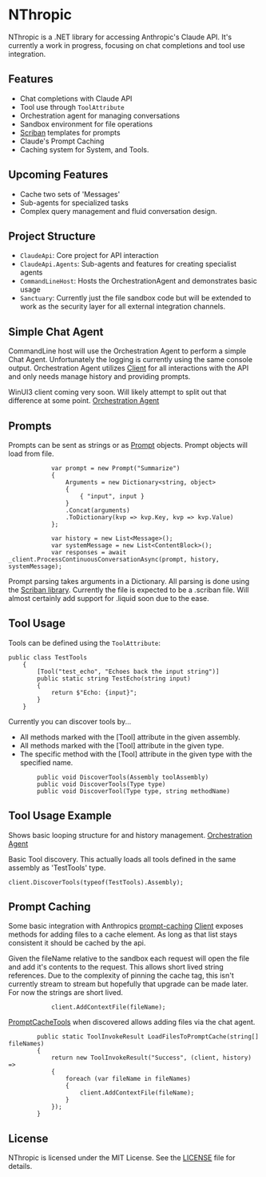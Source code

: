 # NThropic

NThropic is a .NET library for accessing Anthropic's Claude API. It's currently a work in progress, focusing on chat completions and tool use integration.

## Features

- Chat completions with Claude API
- Tool use through `ToolAttribute`
- Orchestration agent for managing conversations
- Sandbox environment for file operations
- [Scriban](https://github.com/scriban/scriban) templates for prompts
- Claude's Prompt Caching
- Caching system for System, and Tools.

## Upcoming Features
- Cache two sets of 'Messages'
- Sub-agents for specialized tasks
- Complex query management and fluid conversation design.

## Project Structure
- `ClaudeApi`: Core project for API interaction
- `ClaudeApi.Agents`: Sub-agents and features for creating specialist agents
- `CommandLineHost`: Hosts the OrchestrationAgent and demonstrates basic usage
- `Sanctuary`: Currently just the file sandbox code but will be extended to work as the security layer for all external integration channels.

## Simple Chat Agent
CommandLine host will use the Orchestration Agent to perform a simple Chat Agent.  Unfortunately the logging is currently using the same console output.
Orchestration Agent utilizes [Client](https://github.com/Krieger9/NThropic/blob/main/Src/ClaudeApi/Client.cs) for all interactions with the API and only needs manage history and providing prompts.

WinUI3 client coming very soon.  Will likely attempt to split out that difference at some point.
[Orchestration Agent](https://github.com/Krieger9/NThropic/blob/main/Src/ClaudeApi.Agents/OrchestrationAgent.cs)

## Prompts
Prompts can be sent as strings or as [Prompt](https://github.com/Krieger9/NThropic/blob/main/Src/ClaudeApi/Prompts/Prompt.cs) objects.  Prompt objects will load from file.
```
            var prompt = new Prompt("Summarize")
            {
                Arguments = new Dictionary<string, object>
                {
                    { "input", input }
                }
                .Concat(arguments)
                .ToDictionary(kvp => kvp.Key, kvp => kvp.Value)
            };

            var history = new List<Message>();
            var systemMessage = new List<ContentBlock>();
            var responses = await _client.ProcessContinuousConversationAsync(prompt, history, systemMessage);
```

Prompt parsing takes arguments in a Dictionary.  All parsing is done using the [Scriban library](https://github.com/scriban/scriban).
Currently the file is expected to be a .scriban file.  Will almost certainly add support for .liquid soon due to the ease.

## Tool Usage

Tools can be defined using the `ToolAttribute`:
```
public class TestTools
    {
        [Tool("test_echo", "Echoes back the input string")]
        public static string TestEcho(string input)
        {
            return $"Echo: {input}";
        }
    }
```
Currently you can discover tools by...
- All methods marked with the [Tool] attribute in the given assembly.
- All methods marked with the [Tool] attribute in the given type.
- The specific method with the [Tool] attribute in the given type with the specified name.
```
        public void DiscoverTools(Assembly toolAssembly)        
        public void DiscoverTools(Type type)
        public void DiscoverTool(Type type, string methodName)
```

## Tool Usage Example
Shows basic looping structure for and history management.
[Orchestration Agent](https://github.com/Krieger9/NThropic/blob/main/Src/ClaudeApi.Agents/OrchestrationAgent.cs)

Basic Tool discovery.  This actually loads all tools defined in the same assembly as 'TestTools' type.
```
client.DiscoverTools(typeof(TestTools).Assembly);
```

## Prompt Caching
Some basic integration with Anthropics [prompt-caching](https://docs.anthropic.com/en/docs/build-with-claude/prompt-caching)
[Client](https://github.com/Krieger9/NThropic/blob/main/Src/ClaudeApi/Client.cs) exposes methods for adding files to a cache element.  As long as that list stays consistent it should be cached by the api.

Given the fileName relative to the sandbox each request will open the file and add it's contents to the request.  This allows short lived string references.  Due to the complexity of pinning the cache tag, this isn't currently stream to stream but hopefully that upgrade can be made later.  For now the strings are short lived.
```
            client.AddContextFile(fileName);
```

[PromptCacheTools](https://github.com/Krieger9/NThropic/blob/main/Src/ClaudeApi.Agents/Tools/PromptCacheTool.cs) when discovered allows adding files via the chat agent.

```
        public static ToolInvokeResult LoadFilesToPromptCache(string[] fileNames)
        {
            return new ToolInvokeResult("Success", (client, history) =>
            {
                foreach (var fileName in fileNames)
                {
                    client.AddContextFile(fileName);
                }
            });
        }
```

## License

NThropic is licensed under the MIT License. See the [LICENSE](LICENSE) file for details.

